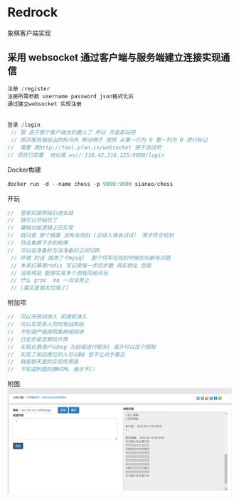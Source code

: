 # Redrock
象棋客户端实现
##  采用 websocket 通过客户端与服务端建立连接实现通信
```go
注册 /register  
注册所需参数 username password json格式化后  
通过建立websocket 实现注册
```

~~~go

登录 /login
 // 额 由于那个客户端太折磨人了 所以 开盒即玩吧
 // 除开服务端给出的指令外 移动棋子 按照 从第一行为 0 第一列为 0 进行标记 
//  需要 用http://tool.pfan.cn/websocket 便于测试吧
// 项目已部署  地址填 ws//:110.42.216.125:9000/login

~~~
Docker构建
~~~go
docker run -d --name chess -p 9000:9000 sianao/chess
~~~
开玩
~~~go
//  登录后按照指引进去就
//  就可以开始玩了
//  基础功能逻辑上已实现 
//  就只是 那个输赢 没有去测似 (正经人谁去试试） 落子符合规划
//  符合象棋下子的规律
//  可以在准备好与没准备好之间切换
 // 环境 的话 就用了个mysql  那个将军将死的时候的判断有问题
 // 本来打算用redis 写记录每一步的步数 再实例化 但是 
 // 没来得及 能够实现多个游戏同局开玩
 // 什么 grpc  mq 一点没用上
 // (属实是我太垃圾了)
~~~
附加项
~~~go
//  可以开房间进入 和随机进入
//  可以实现多人同时观战观战
//  不知道严格按照象棋规则进
//  行走步是否算防作弊
//  实现比赛用户以msg 为前缀进行聊天( 或许可以加个限制
//  实现了观战席位的人可以BB 但不让对手看见 
//  就是聊天室的实现的思路
//  不知道附图的算HTML 展示不(）
~~~
附图
<img src="./utils/img.png" alt="li"/>